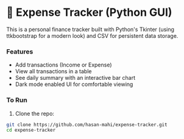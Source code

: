 # 🧾 Expense Tracker (Python GUI)

This is a personal finance tracker built with Python's Tkinter (using ttkbootstrap for a modern look) and CSV for persistent data storage.

### Features
- Add transactions (Income or Expense)
- View all transactions in a table
- See daily summary with an interactive bar chart
- Dark mode enabled UI for comfortable viewing

### To Run
1. Clone the repo:
```bash
git clone https://github.com/hasan-mahi/expense-tracker.git
cd expense-tracker

